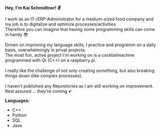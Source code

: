 <b>Hey, I'm Kai Schmidtner! ✌ </b>

I work as an IT-/ERP-Administrator for a medium-sized food company and my job is to digitalize and optimize processes/activities. <br>
Therefore you can imagine that having some programming skills can come in handy 😎<br>
<br>
Driven on improving my language skills, I practice and programm on a daily basis, overwhelmingly in privat projects.<br>
The most fun, active project I'm working on is a cocktailmachine programmed with Qt (C++) on a raspberry pi.<br>
<br>
I really like the challenge of not only creating something, but also breaking things down (like complex processes).<br>
<br>
I haven't published any Repositories as I am still working on improvement.<br>
Rest assured ... they're coming ✔
<br>

<b>Languages:</b> <br>
- C++
- Python
- SQL
- Java
<br>




<!---
KaiSchmidtner/KaiSchmidtner is a ✨ special ✨ repository because its `README.md` (this file) appears on your GitHub profile.
You can click the Preview link to take a look at your changes.
--->
